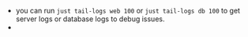 - you can run `just tail-logs web 100` or `just tail-logs db 100`
  to get server logs or database logs to debug issues.
-
